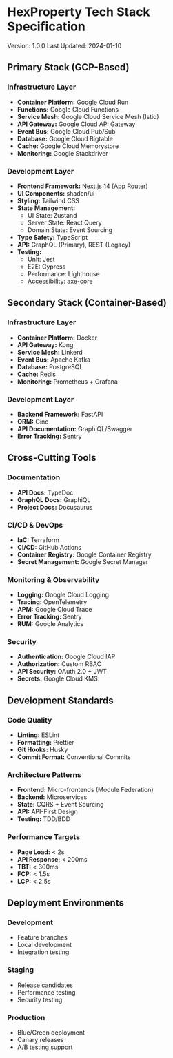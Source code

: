 # HexProperty Tech Stack Specification
Version: 1.0.0
Last Updated: 2024-01-10

## Primary Stack (GCP-Based)

### Infrastructure Layer
- **Container Platform:** Google Cloud Run
- **Functions:** Google Cloud Functions
- **Service Mesh:** Google Cloud Service Mesh (Istio)
- **API Gateway:** Google Cloud API Gateway
- **Event Bus:** Google Cloud Pub/Sub
- **Database:** Google Cloud Bigtable
- **Cache:** Google Cloud Memorystore
- **Monitoring:** Google Stackdriver

### Development Layer
- **Frontend Framework:** Next.js 14 (App Router)
- **UI Components:** shadcn/ui
- **Styling:** Tailwind CSS
- **State Management:**
  - UI State: Zustand
  - Server State: React Query
  - Domain State: Event Sourcing
- **Type Safety:** TypeScript
- **API:** GraphQL (Primary), REST (Legacy)
- **Testing:**
  - Unit: Jest
  - E2E: Cypress
  - Performance: Lighthouse
  - Accessibility: axe-core

## Secondary Stack (Container-Based)

### Infrastructure Layer
- **Container Platform:** Docker
- **API Gateway:** Kong
- **Service Mesh:** Linkerd
- **Event Bus:** Apache Kafka
- **Database:** PostgreSQL
- **Cache:** Redis
- **Monitoring:** Prometheus + Grafana

### Development Layer
- **Backend Framework:** FastAPI
- **ORM:** Gino
- **API Documentation:** GraphiQL/Swagger
- **Error Tracking:** Sentry

## Cross-Cutting Tools

### Documentation
- **API Docs:** TypeDoc
- **GraphQL Docs:** GraphiQL
- **Project Docs:** Docusaurus

### CI/CD & DevOps
- **IaC:** Terraform
- **CI/CD:** GitHub Actions
- **Container Registry:** Google Container Registry
- **Secret Management:** Google Secret Manager

### Monitoring & Observability
- **Logging:** Google Cloud Logging
- **Tracing:** OpenTelemetry
- **APM:** Google Cloud Trace
- **Error Tracking:** Sentry
- **RUM:** Google Analytics

### Security
- **Authentication:** Google Cloud IAP
- **Authorization:** Custom RBAC
- **API Security:** OAuth 2.0 + JWT
- **Secrets:** Google Cloud KMS

## Development Standards

### Code Quality
- **Linting:** ESLint
- **Formatting:** Prettier
- **Git Hooks:** Husky
- **Commit Format:** Conventional Commits

### Architecture Patterns
- **Frontend:** Micro-frontends (Module Federation)
- **Backend:** Microservices
- **State:** CQRS + Event Sourcing
- **API:** API-First Design
- **Testing:** TDD/BDD

### Performance Targets
- **Page Load:** < 2s
- **API Response:** < 200ms
- **TBT:** < 300ms
- **FCP:** < 1.5s
- **LCP:** < 2.5s

## Deployment Environments

### Development
- Feature branches
- Local development
- Integration testing

### Staging
- Release candidates
- Performance testing
- Security testing

### Production
- Blue/Green deployment
- Canary releases
- A/B testing support
